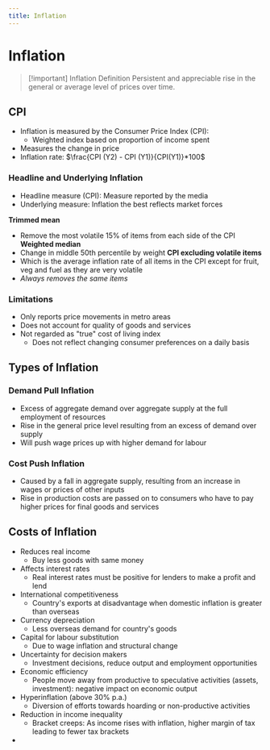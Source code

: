 ```yaml
---
title: Inflation
---
```


# Inflation

> [!important] Inflation Definition
> Persistent and appreciable rise in the general or average level of prices over time.


## CPI
- Inflation is measured by the Consumer Price Index (CPI):
	- Weighted index based on proportion of income spent
- Measures the change in price
- Inflation rate:
	$\frac{CPI (Y2) - CPI (Y1)}{CPI(Y1)}*100$

### Headline and Underlying Inflation
- Headline measure (CPI): Measure reported by the media
- Underlying measure: Inflation the best reflects market forces

**Trimmed mean**
- Remove the most volatile 15% of items from each side of the CPI
**Weighted median**
- Change in middle 50th percentile by weight
**CPI excluding volatile items**
- Which is the average inflation rate of all items in the CPI except for fruit, veg and fuel as they are very volatile
- *Always removes the same items*

### Limitations
- Only reports price movements in metro areas
- Does not account for quality of goods and services
- Not regarded as "true" cost of living index
	- Does not reflect changing consumer preferences on a daily basis

## Types of Inflation
### Demand Pull Inflation
- Excess of aggregate demand over aggregate supply at the full employment of resources
- Rise in the general price level resulting from an excess of demand over supply
- Will push wage prices up with higher demand for labour

### Cost Push Inflation
- Caused by a fall in aggregate supply, resulting from an increase in wages or prices of other inputs
- Rise in production costs are passed on to consumers who have to pay higher prices for final goods and services

## Costs of Inflation
- Reduces real income
	- Buy less goods with same money
- Affects interest rates
	- Real interest rates must be positive for lenders to make a profit and lend
- International competitiveness
	- Country's exports at disadvantage when domestic inflation is greater than overseas
- Currency depreciation
	- Less overseas demand for country's goods
- Capital for labour substitution
	- Due to wage inflation and structural change
- Uncertainty for decision makers
	- Investment decisions, reduce output and employment opportunities
- Economic efficiency
	- People move away from productive to speculative activities (assets, investment): negative impact on economic output
- Hyperinflation (above 30% p.a.)
	- Diversion of efforts towards hoarding or non-productive activities
- Reduction in income inequality
	- Bracket creeps: As income rises with inflation, higher margin of tax leading to fewer tax brackets
- 
















